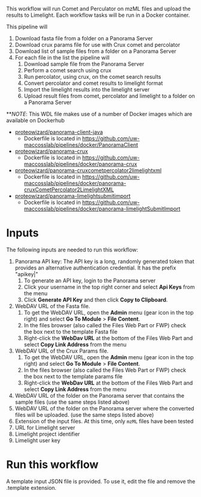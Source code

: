 This workflow will run Comet and Perculator on mzML files and upload the results to Limelight. Each workflow tasks will be run in a Docker container.

This pipeline will 
1. Download fasta file from a folder on a Panorama Server
2. Download crux params file for use with Crux comet and percolator
3. Download list of sample files from a folder on a Panorama Server
4. For each file in the list the pipeline will
   1. Download sample file from the Panorama Server
   2. Perform a comet search using crux
   3. Run percolator, using crux, on the comet search results
   4. Convert percolator and comet results to limelight format
   5. Import the limelight results into the limelight server
   6. Upload result files from comet, percolator and limelight to a folder on a Panorama Server

**_NOTE_: This WDL file makes use of a number of Docker images which are available on Dockerhub
- [proteowizard/panorama-client-java](https://hub.docker.com/repository/docker/proteowizard/panorama-client-java)
  - Dockerfile is located in https://github.com/uw-maccosslab/pipelines/docker/PanoramaClient
- [proteowizard/panorama-crux](https://hub.docker.com/repository/docker/proteowizard/panorama-crux)
  - Dockerfile is located in https://github.com/uw-maccosslab/pipelines/docker/panorama-crux
- [proteowizard/panorama-cruxcometpercolator2limelightxml](https://hub.docker.com/repository/docker/proteowizard/panorama-cruxcometpercolator2limelightxml)
  - Dockerfile is located in https://github.com/uw-maccosslab/pipelines/docker/panorama-cruxCometPercolator2LimelightXML
- [proteowizard/panorama-limelightsubmitimport](https://hub.docker.com/repository/docker/proteowizard/proteowizard/panorama-limelightsubmitimport)
  - Dockerfile is located in https://github.com/uw-maccosslab/pipelines/docker/panorama-limelightSubmitImport



# Inputs 
The following inputs are needed to run this workflow:
1. Panorama API key: The API key is a long, randomly generated token that provides an alternative authentication credential. It has the prefix "apikey|"
   1. To generate an API key, login to the Panorama server
   2. Click your username in the top right corner and select **Api Keys** from the menu
   3. Click **Generate API Key** and then click **Copy to Clipboard**. 
2. WebDAV URL of the Fasta file. 
   1. To get the WebDAV URL, open the **Admin** menu (gear icon in the top right) and select **Go To Module** > **File Content**. 
   2. In the files browser (also called the Files Web Part or FWP) check the box next to the template Fasta file
   3. Right-click the **WebDav URL** at the bottom of the Files Web Part and select **Copy Link Address** from the menu
3. WebDAV URL of the Crux Params file. 
   1. To get the WebDAV URL, open the **Admin** menu (gear icon in the top right) and select **Go To Module** > **File Content**. 
   2. In the files browser (also called the Files Web Part or FWP) check the box next to the template params file
   3. Right-click the **WebDav URL** at the bottom of the Files Web Part and select **Copy Link Address** from the menu
4. WebDAV URL of the folder on the Panorama server that contains the sample files (use the same steps listed above)
5. WebDAV URL of the folder on the Panorama server where the converted files will be uploaded. (use the same steps listed above)
6. Extension of the input files. At this time, only `mzML` files have been tested
7. URL for Limelight server
8. Limelight project identifier
9.  Limelight user key


# Run this workflow 


A template input JSON file is provided. To use it, edit the file and remove the .template extension. 
